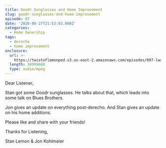 ```yaml
---
title: Goodr Sunglasses and Home Improvement
slug: goodr-sunglasses-and-home-improvement
episode: 97
date: '2020-08-27T21:53:03.000Z'
categories:
  - Home Ownership
tags:
  - derecho
  - home improvement
enclosure:
  url: >-
    https://twistoflemonpod.s3.us-east-2.amazonaws.com/episodes/097-lwatol-20200827.mp3
  length: 34999668
  type: audio/mpeg
---
```


Dear Listener,

Stan got some Goodr sunglasses. He talks about that, which leads into some talk on Blues Brothers.

Jon gives an update on everything post-derecho. And Stan gives an update on his home additions.

Please like and share with your friends!

Thanks for Listening,

Stan Lemon & Jon Kohlmeier
